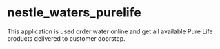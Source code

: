 # nestle_waters_purelife

This application is used order water online and get all available Pure Life products delivered to customer doorstep.

